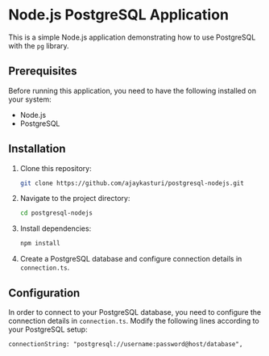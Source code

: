 # Node.js PostgreSQL Application

This is a simple Node.js application demonstrating how to use PostgreSQL with the `pg` library.

## Prerequisites

Before running this application, you need to have the following installed on your system:

- Node.js
- PostgreSQL

## Installation

1. Clone this repository:

   ```bash
   git clone https://github.com/ajaykasturi/postgresql-nodejs.git
   ```

2. Navigate to the project directory:

   ```bash
   cd postgresql-nodejs
   ```

3. Install dependencies:

   ```bash
   npm install
   ```

4. Create a PostgreSQL database and configure connection details in `connection.ts`.

## Configuration

In order to connect to your PostgreSQL database, you need to configure the connection details in `connection.ts`. Modify the following lines according to your PostgreSQL setup:

```
connectionString: "postgresql://username:password@host/database",
```
